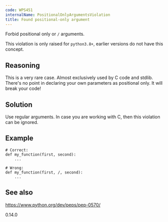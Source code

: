```yaml
---
code: WPS451
internalName: PositionalOnlyArgumentsViolation
title: Found positional-only argument
---
```


Forbid positional only or `/` arguments.

This violation is only raised for `python3.8+`, earlier versions do not
have this concept.

## Reasoning
This is a very rare case. Almost exclusively used by C code and
stdlib. There's no point in declaring your own parameters as
positional only. It will break your code\!

## Solution
Use regular arguments. In case you are working with C, then this
violation can be ignored.

## Example

    # Correct:
    def my_function(first, second):
        ...
    
    # Wrong:
    def my_function(first, /, second):
        ...

## See also
<https://www.python.org/dev/peps/pep-0570/>

<div class="versionadded">

0.14.0

</div>